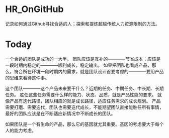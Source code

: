 # HR_OnGitHub
记录如何通过Github寻找合适的人；探索和提炼超越传统人力资源限制的方法。

# Today
一个合适的团队是成功的一大半。
团队应该是互补的————节省成本；应该是一段时期内稳定的————顺利成长，稳定输出。
如果把团队也看成产品，那么，符合所在环境一段时期内的需求，就是团队设计首要考虑的————要用产品的思维来看待这件事。

这个团队————这个产品未来要干什么？近期的任务、中期任务、中长期、长期任务。 
胜任这些任务需要什么样的能力、状态、品质，就是产品性能的要求。
就像产品有迭代路径，团队相应的就是成长路径，适应任务需求的成长规划。
产品需要打磨、需要迭代，团队也需要迭代成长，不能期望团队直接能胜任所有事情，最好的团队应该是在不断适应新情况中不断成长的团队。

如果团队是一个有生命的产品，那么它的基因就尤其重要。基因的考虑要大于每个人的能力考虑。

